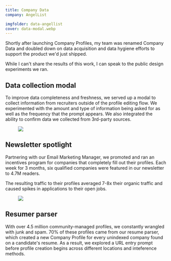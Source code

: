 ```yaml
---
title: Company Data
company: AngelList

imgfolder: data-angellist
cover: data-modal.webp
---
```


Shortly after launching Company Profiles, my team was renamed Company Data and doubled down on data acquisition and data hygiene efforts to support the product we'd just shipped.

While I can't share the results of this work, I can speak to the public design experiments we ran.

## Data collection modal
To improve data completeness and freshness, we served up a modal to collect information from recruiters outside of the profile editing flow. We experimented with the amount and type of information being asked for as well as the frequency that the prompt appears. We also integrated the ability to confirm data we collected from 3rd-party sources.

<figure>
  <img src="../assets/img/{{ page.imgfolder }}/data-modal.webp" />
</figure>

## Newsletter spotlight
Partnering with our Email Marketing Manager, we promoted and ran an incentives program for companies that completely fill out their profiles. Each week for 3 months, six qualified companies were featured in our newsletter to 4.7M readers.

The resulting traffic to their profiles averaged 7-8x their organic traffic and caused spikes in applications to their open jobs.

<figure>
  <img src="../assets/img/{{ page.imgfolder }}/newsletter.webp" />
</figure>

## Resumer parser
With over 4.5 million community-managed profiles, we constantly wrangled with junk and spam. 70% of these profiles came from our resume parser, which created a new Company Profile for every unindexed company found on a candidate's resume. As a result, we explored a URL entry prompt before profile creation begins across different locations and inteference methods.